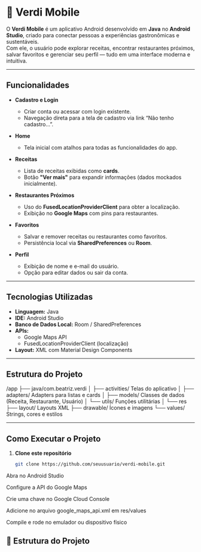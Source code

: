 # 🌿 Verdi Mobile

O **Verdi Mobile** é um aplicativo Android desenvolvido em **Java** no **Android Studio**, criado para conectar pessoas a experiências gastronômicas e sustentáveis.  
Com ele, o usuário pode explorar receitas, encontrar restaurantes próximos, salvar favoritos e gerenciar seu perfil — tudo em uma interface moderna e intuitiva.

---

## Funcionalidades

- **Cadastro e Login**
  - Criar conta ou acessar com login existente.
  - Navegação direta para a tela de cadastro via link “Não tenho cadastro...”.

- **Home**
  - Tela inicial com atalhos para todas as funcionalidades do app.

- **Receitas**
  - Lista de receitas exibidas como **cards**.
  - Botão **"Ver mais"** para expandir informações (dados mockados inicialmente).

- **Restaurantes Próximos**
  - Uso do **FusedLocationProviderClient** para obter a localização.
  - Exibição no **Google Maps** com pins para restaurantes.

- **Favoritos**
  - Salvar e remover receitas ou restaurantes como favoritos.
  - Persistência local via **SharedPreferences** ou **Room**.

- **Perfil**
  - Exibição de nome e e-mail do usuário.
  - Opção para editar dados ou sair da conta.

---

## Tecnologias Utilizadas

- **Linguagem:** Java  
- **IDE:** Android Studio  
- **Banco de Dados Local:** Room / SharedPreferences  
- **APIs:**  
  - Google Maps API  
  - FusedLocationProviderClient (localização)  
- **Layout:** XML com Material Design Components  

---
## Estrutura do Projeto

/app
├── java/com.beatriz.verdi
│ ├── activities/ Telas do aplicativo
│ ├── adapters/ Adapters para listas e cards
│ ├── models/  Classes de dados (Receita, Restaurante, Usuário)
│ └── utils/ Funções utilitárias
│
└── res
├── layout/ Layouts XML
├── drawable/  Ícones e imagens
└── values/  Strings, cores e estilos

---

## Como Executar o Projeto

1. **Clone este repositório**
   ```bash
   git clone https://github.com/seuusuario/verdi-mobile.git
Abra no Android Studio

Configure a API do Google Maps

Crie uma chave no Google Cloud Console

Adicione no arquivo google_maps_api.xml em res/values

Compile e rode no emulador ou dispositivo físico


## 📂 Estrutura do Projeto

